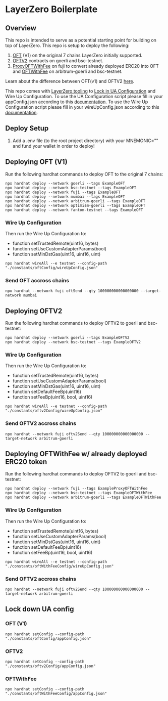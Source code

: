 # LayerZero Boilerplate

## Overview

This repo is intended to serve as a potential starting point for building on top of LayerZero. This repo is setup to deploy the following:
1) [OFT](https://layerzero.gitbook.io/docs/evm-guides/layerzero-omnichain-contracts/oft/oft-v1) (V1) on the original 7 chains LayerZero initially supported. 
2) [OFTV2](https://layerzero.gitbook.io/docs/evm-guides/layerzero-omnichain-contracts/oft/oftv2) contracts on goerli and bsc-testnet.
3) [ProxyOFTWithFee](https://github.com/LayerZero-Labs/solidity-examples/blob/main/contracts/token/oft/v2/fee/ProxyOFTWithFee.sol) on fuji to convert already deployed ERC20 into OFT and [OFTWithFee](https://github.com/LayerZero-Labs/solidity-examples/blob/main/contracts/token/oft/v2/fee/OFTWithFee.sol) on arbitrum-goerli and bsc-testnet.

Learn about the difference between OFT(v1) and OFTV2 [here](https://layerzero.gitbook.io/docs/evm-guides/layerzero-omnichain-contracts/oft/oft-v1-vs-oftv2-which-should-i-use). 

This repo comes with [LayerZero tooling](https://layerzero.gitbook.io/docs/evm-guides/layerzero-tooling) to [Lock in UA Configuration](https://layerzero.gitbook.io/docs/evm-guides/ua-custom-configuration/lock-in-ua-configuration) and Wire Up Configuration. 
To use the UA Configuration script please fill in your appConfig.json according to this [documentation](https://layerzero.gitbook.io/docs/evm-guides/layerzero-tooling/ua-configuration).
To use the Wire Up Configuration script please fill in your wireUpConfig.json according to this [documentation](https://layerzero.gitbook.io/docs/evm-guides/layerzero-tooling/wire-up-configuration).

## Deploy Setup
1. Add a .env file (to the root project directory) with your MNEMONIC="" and fund your wallet in order to deploy!

## Deploying OFT (V1)

Run the following hardhat commands to deploy OFT to the original 7 chains:
```
npx hardhat deploy --network goerli --tags ExampleOFT
npx hardhat deploy --network bsc-testnet --tags ExampleOFT
npx hardhat deploy --network fuji --tags ExampleOFT
npx hardhat deploy --network mumbai --tags ExampleOFT
npx hardhat deploy --network arbitrum-goerli --tags ExampleOFT
npx hardhat deploy --network optimism-goerli --tags ExampleOFT
npx hardhat deploy --network fantom-testnet --tags ExampleOFT
```
### Wire Up Configuration
Then run the Wire Up Configuration to:
<ul>
    <li>function setTrustedRemote(uint16, bytes)</li>
    <li>function setUseCustomAdapterParams(bool)</li>
    <li>function setMinDstGas(uint16, uint16, uint)</li>
</ul>



```
npx hardhat wireAll --e testnet --config-path "./constants/oftConfig/wireUpConfig.json"
```

### Send OFT accross chains

```
npx hardhat --network fuji oftSend --qty 100000000000000000 --target-network mumbai
```

## Deploying OFTV2

Run the following hardhat commands to deploy OFTV2 to goerli and bsc-testnet:
```
npx hardhat deploy --network goerli --tags ExampleOFTV2
npx hardhat deploy --network bsc-testnet --tags ExampleOFTV2
```

### Wire Up Configuration

Then run the Wire Up Configuration to:
<ul>
    <li>function setTrustedRemote(uint16, bytes)</li>
    <li>function setUseCustomAdapterParams(bool)</li>
    <li>function setMinDstGas(uint16, uint16, uint)</li>
    <li>function setDefaultFeeBp(uint16)</li>
    <li>function setFeeBp(uint16, bool, uint16)</li>
</ul>

```
npx hardhat wireAll --e testnet --config-path "./constants/oftv2Config/wireUpConfig.json"
```

### Send OFTV2 accross chains

```
npx hardhat --network fuji oftv2Send --qty 100000000000000000 --target-network arbitrum-goerli
```

## Deploying OFTWithFee w/ already deployed ERC20 token

Run the following hardhat commands to deploy OFTV2 to goerli and bsc-testnet:
```
npx hardhat deploy --network fuji --tags ExampleProxyOFTWithFee
npx hardhat deploy --network bsc-testnet --tags ExampleOFTWithFee
npx hardhat deploy --network arbitrum-goerli --tags ExampleOFTWithFee
```

### Wire Up Configuration

Then run the Wire Up Configuration to:
<ul>
    <li>function setTrustedRemote(uint16, bytes)</li>
    <li>function setUseCustomAdapterParams(bool)</li>
    <li>function setMinDstGas(uint16, uint16, uint)</li>
    <li>function setDefaultFeeBp(uint16)</li>
    <li>function setFeeBp(uint16, bool, uint16)</li>
</ul>

```
npx hardhat wireAll --e testnet --config-path "./constants/oftWithFeeConfig/wireUpConfig.json"
```


### Send OFTV2 accross chains

```
npx hardhat --network fuji oftv2Send --qty 100000000000000000 --target-network arbitrum-goerli
```


## Lock down UA config

### OFT (V1)
```
npx hardhat setConfig --config-path "./constants/oftConfig/appConfig.json"
```

### OFTV2
```
npx hardhat setConfig --config-path "./constants/oftv2Config/appConfig.json"
```

### OFTWithFee
```
npx hardhat setConfig --config-path "./constants/oftWithFeeConfig/appConfig.json"
```